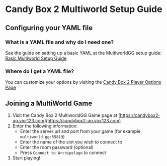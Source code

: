 # Candy Box 2 Multiworld Setup Guide

## Configuring your YAML file

### What is a YAML file and why do I need one?

See the guide on setting up a basic YAML at the MultiworldGG setup
guide: [Basic Multiworld Setup Guide](/tutorial/MultiworldGG/setup/en)

### Where do I get a YAML file?

You can customize your options by visiting the [Candy Box 2 Player Options Page](/games/Candy%20Box%202/player-options)

## Joining a MultiWorld Game

1. Visit the Candy Box 2 MultiworldGG Game page at [https://candybox2-ap.vicr123.com](https://candybox2-ap.vicr123.com)
2. Enter the following information:
    - Enter the server url and port from your game (for example, `multiworld.gg:55819`)
    - Enter the name of the slot you wish to connect to
    - Enter the room password (optional)
    - Press `Connect to Archipelago` to connect
3. Start playing!
